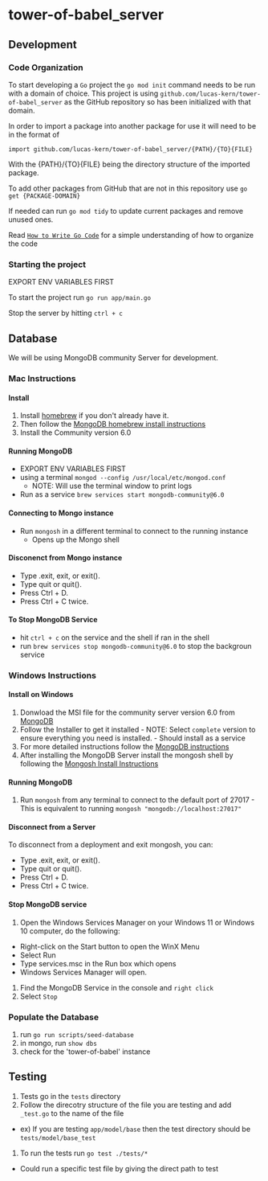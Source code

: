 # tower-of-babel_server

## Development

### Code Organization
To start developing a `Go` project the `go mod init` command needs to be run with a domain of choice. This project is using `github.com/lucas-kern/tower-of-babel_server` as the GitHub repository so has been initialized with that domain.

In order to import a package into another package for use it will need to be in the format of

`import github.com/lucas-kern/tower-of-babel_server/{PATH}/{TO}{FILE}`

With the {PATH}/{TO}{FILE} being the directory structure of the imported package.

To add other packages from GitHub that are not in this repository use `go get {PACKAGE-DOMAIN}`

If needed can run `go mod tidy` to update current packages and remove unused ones.

Read [`How to Write Go Code`](https://go.dev/doc/code) for a simple understanding of how to organize the code

### Starting the project

EXPORT ENV VARIABLES FIRST

To start the project run `go run app/main.go`

Stop the server by hitting `ctrl + c`

## Database

We will be using MongoDB community Server for development.

### Mac Instructions

#### Install

  1. Install [homebrew](https://brew.sh/) if you don't already have it.
  1. Then follow the [MongoDB homebrew install instructions](https://www.mongodb.com/docs/manual/tutorial/install-mongodb-on-os-x/)
  1. Install the Community version 6.0

#### Running MongoDB
  - EXPORT ENV VARIABLES FIRST
  - using a terminal `mongod --config /usr/local/etc/mongod.conf`
    - NOTE: Will use the terminal window to print logs
  - Run as a service `brew services start mongodb-community@6.0`

#### Connecting to Mongo instance
  
  - Run `mongosh` in a different terminal to connect to the running instance 
    - Opens up the Mongo shell

#### Disconenct from Mongo instance
  - Type .exit, exit, or exit().
  - Type quit or quit().
  - Press Ctrl + D.
  - Press Ctrl + C twice.

#### To Stop MongoDB Service
  - hit `ctrl + c` on the service and the shell if ran in the shell
  - run `brew services stop mongodb-community@6.0` to stop the backgroun service

### Windows Instructions

#### Install on Windows

  1. Donwload the MSI file for the community server version 6.0 from [MongoDB](https://www.mongodb.com/try/download/community)
  1. Follow the Installer to get it installed
    - NOTE: Select `complete` version to ensure everything you need is installed. 
    - Should install as a service
  1. For more detailed instructions follow the [MongoDB instructions](https://www.mongodb.com/docs/manual/tutorial/install-mongodb-on-windows/#install-mongodb-community-edition)
  1. After installing the MongoDB Server install the mongosh shell by following the [Mongosh Install Instructions](https://www.mongodb.com/docs/manual/tutorial/install-mongodb-on-windows/#install-mongodb-community-edition)

#### Running MongoDB
  1. Run `mongosh` from any terminal to connect to the default port of 27017
    - This is equivalent to running `mongosh "mongodb://localhost:27017"`

#### Disconnect from a Server

  To disconnect from a deployment and exit mongosh, you can:

  - Type .exit, exit, or exit().
  - Type quit or quit().
  - Press Ctrl + D.
  - Press Ctrl + C twice.

#### Stop MongoDB service

1. Open the Windows Services Manager on your Windows 11 or Windows 10 computer, do the following:
  - Right-click on the Start button to open the WinX Menu
  - Select Run
  - Type services.msc in the Run box which opens
  - Windows Services Manager will open.

1. Find the MongoDB Service in the console and `right click`
1. Select `Stop`

### Populate the Database

1. run `go run scripts/seed-database`
2. in mongo, run `show dbs`
3. check for the 'tower-of-babel' instance

## Testing

1. Tests go in the `tests` directory
1. Follow the direcotry structure of the file you are testing and add `_test.go` to the name of the file
  * ex) If you are testing `app/model/base` then the test directory should be `tests/model/base_test`
1. To run the tests run `go test ./tests/*`
  * Could run a specific test file by giving the direct path to test